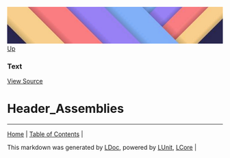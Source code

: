 ![](../Content/LDoc-banner-small.png "")
[Up](Text.md)
### Text
[View Source](Text.md)
# Header_Assemblies
---

[Home](../../README.md) | [Table of Contents](../../TableOfContents.md) | 


This markdown was generated by [LDoc](https://github.com/CodeSingularity/LDoc), powered by [LUnit](https://github.com/CodeSingularity/LUnit), [LCore](https://github.com/CodeSingularity/LCore) | 

